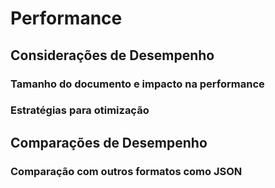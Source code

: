 # Performance

## Considerações de Desempenho

### Tamanho do documento e impacto na performance

### Estratégias para otimização

## Comparações de Desempenho

### Comparação com outros formatos como JSON